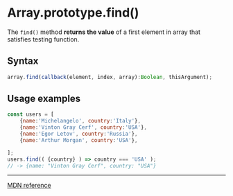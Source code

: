# Array.prototype.find()

The `find()` method **returns the value** of a first element in array that satisfies testing function.

## Syntax

```js
array.find(callback(element, index, array):Boolean, thisArgument);
```

## Usage examples

```js
const users = [
    {name:'Michelangelo', country:'Italy'},
    {name:'Vinton Gray Cerf', country:'USA'},
    {name:'Egor Letov', country:'Russia'},
    {name:'Arthur Morgan', country:'USA'},

];
users.find(( {country} ) => country === 'USA' );
// -> {name: "Vinton Gray Cerf", country: "USA"}
```

---

[MDN reference](https://developer.mozilla.org/en-US/docs/Web/JavaScript/Reference/Global_Objects/Array/find)

